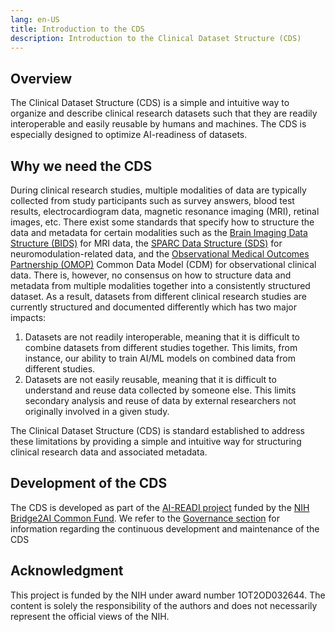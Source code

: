 ```yaml
---
lang: en-US
title: Introduction to the CDS
description: Introduction to the Clinical Dataset Structure (CDS)
---
```


## Overview

The Clinical Dataset Structure (CDS) is a simple and intuitive way to organize and describe clinical research datasets such that they are readily interoperable and easily reusable by humans and machines. The CDS is especially designed to optimize AI-readiness of datasets.

## Why we need the CDS

During clinical research studies, multiple modalities of data are typically collected from study participants such as survey answers, blood test results, electrocardiogram data, magnetic resonance imaging (MRI), retinal images, etc. There exist some standards that specify how to structure the data and metadata for certain modalities such as the [Brain Imaging Data Structure (BIDS)](https://bids-specification.readthedocs.io/en/stable/) for MRI data, the [SPARC Data Structure (SDS)](https://doi.org/10.1101/2021.02.10.430563) for neuromodulation-related data, and the [Observational Medical Outcomes Partnership (OMOP)](https://ohdsi.github.io/CommonDataModel/index.html) Common Data Model (CDM) for observational clinical data. There is, however, no consensus on how to structure data and metadata from multiple modalities together into a consistently structured dataset. As a result, datasets from different clinical research studies are currently structured and documented differently which has two major impacts:

1. Datasets are not readily interoperable, meaning that it is difficult to combine datasets from different studies together. This limits, from instance, our ability to train AI/ML models on combined data from different studies.
2. Datasets are not easily reusable, meaning that it is difficult to understand and reuse data collected by someone else. This limits secondary analysis and reuse of data by external researchers not originally involved in a given study.

The Clinical Dataset Structure (CDS) is standard established to address these limitations by providing a simple and intuitive way for structuring clinical research data and associated metadata.

## Development of the CDS

The CDS is developed as part of the [AI-READI project](https://aireadi.org/) funded by the [NIH Bridge2AI Common Fund](https://commonfund.nih.gov/bridge2ai). We refer to the [Governance section](resources/governance.md) for information regarding the continuous development and maintenance of the CDS

## Acknowledgment

This project is funded by the NIH under award number 1OT2OD032644. The content is solely the responsibility of the authors and does not necessarily represent the official views of the NIH.
